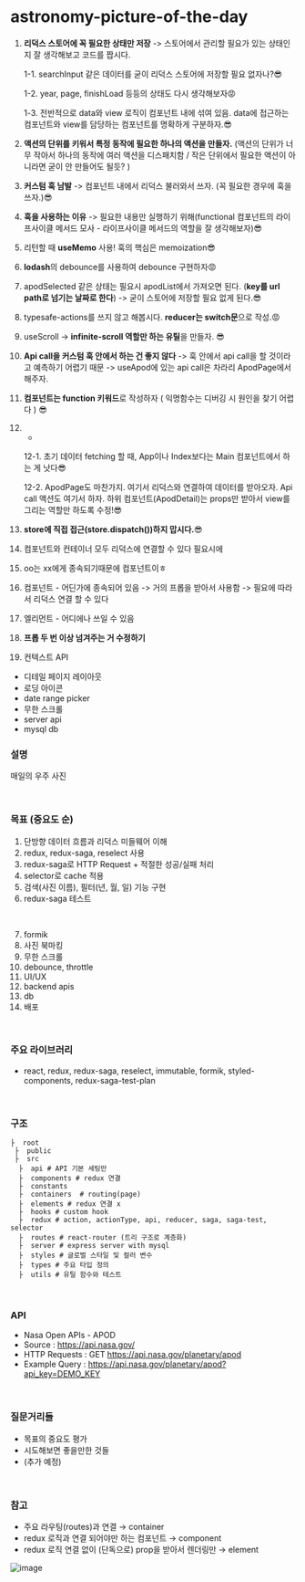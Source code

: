 # astronomy-picture-of-the-day

1. **리덕스 스토어에 꼭 필요한 상태만 저장** -> 스토어에서 관리할 필요가 있는 상태인지 잘 생각해보고  코드를 짭시다.

   1-1. searchInput 같은 데이터를 굳이 리덕스 스토어에 저장할 필요 없자나?😎

   1-2. year, page, finishLoad 등등의 상태도 다시 생각해보자😡

   1-3. 전반적으로 data와 view 로직이 컴포넌트 내에 섞여 있음. data에 접근하는 컴포넌트와 view를 담당하는 컴포넌트를 명확하게 구분하자.😎

2. **액션의 단위를 키워서 특정 동작에 필요한 하나의 액션을 만들자.** (액션의 단위가 너무 작아서 하나의 동작에 여러 액션을 디스패치함 / 작은 단위에서 필요한 액션이 아니라면 굳이 안 만들어도 될듯? )
3. **커스텀 훅 남발** ->  컴포넌트 내에서 리덕스 불러와서 쓰자. (꼭 필요한 경우에 훅을 쓰자.)😎
4. **훅을 사용하는 이유** -> 필요한 내용만 실행하기 위해(functional 컴포넌트의 라이프사이클 메서드 모사 - 라이프사이클 메서드의 역할을 잘 생각해보자)😎
5. 리턴할 때 **useMemo** 사용! 훅의 핵심은 memoization😎
6. **lodash**의 debounce를 사용하여 debounce 구현하자😡
7. apodSelected 같은 상태는 필요시 apodList에서 가져오면 된다. (**key를 url path로 넘기는 날짜로 한다**) -> 굳이 스토어에 저장할 필요 없게 된다.😎
8. typesafe-actions를 쓰지 않고 해봅시다. **reducer는 switch문**으로 작성.😡
9. useScroll -> **infinite-scroll 역할만 하는 유틸**을 만들자. 😎

10. **Api call을 커스텀 훅 안에서 하는 건 좋지 않다** -> 훅 안에서 api call을 할 것이라고 예측하기 어렵기 때문 -> useApod에 있는 api call은 차라리 ApodPage에서 해주자.

11. **컴포넌트는 function 키워드**로 작성하자 ( 익명함수는 디버깅 시 원인을 찾기 어렵다 ) 😎

12. -

    12-1. 초기 데이터 fetching 할 때, App이나 Index보다는 Main 컴포넌트에서 하는 게 낫다😎

    12-2. ApodPage도 마찬가지. 여기서 리덕스와 연결하여 데이터를 받아오자. Api call 액션도 여기서 하자. 하위 컴포넌트(ApodDetail)는 props만 받아서 view를 그리는 역할만 하도록 수정!😎

13. **store에 직접 접근(store.dispatch())하지 맙시다.**😎

14. 컴포넌트와 컨테이너 모두 리덕스에 연결할 수 있다 필요시에
15. oo는 xx에게 종속되기때문에 컴포넌트이ㅎ 
16. 컴포넌트 - 어딘가에 종속되어 있음 -> 거의 프롭을 받아서 사용함 -> 필요에 따라서 리덕스 연결 할 수 있다
17. 엘리먼트 - 어디에나 쓰일 수 있음
18. **프롭 두 번 이상 넘겨주는 거 수정하기**
19. 컨텍스트 API 


- 디테일 페이지 레이아웃
- 로딩 아이콘
- date range picker
- 무한 스크롤
- server api
- mysql db

### 설명
매일의 우주 사진
 
<br>
 
### 목표 (중요도 순)
1. 단방향 데이터 흐름과 리덕스 미들웨어 이해
2. redux, redux-saga, reselect 사용
3. redux-saga로 HTTP Request + 적절한 성공/실패 처리 
4. selector로 cache 적용
5. 검색(사진 이름), 필터(년, 월, 일) 기능 구현
6. redux-saga 테스트
<br>

7. formik
8. 사진 북마킹
9. 무한 스크롤
10. debounce, throttle
11. UI/UX
12. backend apis
13. db
14. 배포

<br>
 
### 주요 라이브러리
- react, redux, redux-saga, reselect, immutable, formik, styled-components, redux-saga-test-plan 
<br>
 
### 구조
```
├  root
 ├  public  
 ├  src  
  ├  api # API 기본 세팅만
  ├  components # redux 연결
  ├  constants 
  ├  containers  # routing(page)
  ├  elements # redux 연결 x
  ├  hooks # custom hook
  ├  redux # action, actionType, api, reducer, saga, saga-test, selector
  ├  routes # react-router (트리 구조로 계층화)
  ├  server # express server with mysql
  ├  styles # 글로벌 스타일 및 컬러 변수
  ├  types # 주요 타입 정의
  ├  utils # 유틸 함수와 테스트
```
<br>
 
### API
- Nasa Open APIs - APOD
- Source : https://api.nasa.gov/
- HTTP Requests : GET https://api.nasa.gov/planetary/apod
- Example Query : https://api.nasa.gov/planetary/apod?api_key=DEMO_KEY
<br>
 
### 질문거리들
- 목표의 중요도 평가
- 시도해보면 좋을만한 것들
- (추가 예정)
<br>
 
### 참고
- 주요 라우팅(routes)과 연결 → container
- redux 로직과 연결 되어야만 하는 컴포넌트 → component
- redux 로직 연결 없이 (단독으로) prop을 받아서 렌더링만 → element

![image](https://user-images.githubusercontent.com/34447105/105371388-ecc99780-5c47-11eb-8f73-f712ad34e1d7.png)
